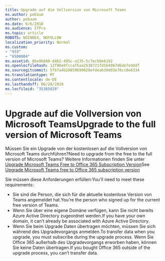 ```yaml
---
title: Upgrade auf die Vollversion von Microsoft Teams
ms.author: pebaum
author: pebaum
ms.date: 6/6/2018
ms.audience: ITPro
ms.topic: article
ROBOTS: NOINDEX, NOFOLLOW
localization_priority: Normal
ms.custom:
- "933"
- "6500004"
ms.assetid: 86e9b860-d4b2-495c-a135-5c7ecb8e6192
ms.openlocfilehash: 12f98e8fccaf5aa2538721fd5b4067d6de7e3ddf
ms.sourcegitcommit: 5fb7a4b28859690020efdea630d03e70cc0e6334
ms.translationtype: MT
ms.contentlocale: de-DE
ms.lasthandoff: 06/28/2019
ms.locfileid: "35365828"
---
```

# <a name="upgrade-to-the-full-version-of-microsoft-teams"></a><span data-ttu-id="3da22-102">Upgrade auf die Vollversion von Microsoft Teams</span><span class="sxs-lookup"><span data-stu-id="3da22-102">Upgrade to the full version of Microsoft Teams</span></span>

<span data-ttu-id="3da22-103">Müssen Sie ein Upgrade von der kostenlosen auf die Vollversion von Microsoft Teams durchführen?</span><span class="sxs-lookup"><span data-stu-id="3da22-103">Need to upgrade from the free to the full version of Microsoft Teams?</span></span> <span data-ttu-id="3da22-104">Weitere Informationen finden Sie unter [Upgrade Microsoft Teams Free to Office 365 Subscription Version](https://docs.microsoft.com/microsoftteams/upgrade-freemium)</span><span class="sxs-lookup"><span data-stu-id="3da22-104">See [Upgrade Microsoft Teams free to Office 365 subscription version](https://docs.microsoft.com/microsoftteams/upgrade-freemium)</span></span>

<span data-ttu-id="3da22-105">Sie müssen diese Anforderungen erfüllen:</span><span class="sxs-lookup"><span data-stu-id="3da22-105">You’ll need to meet these requirements:</span></span>

- <span data-ttu-id="3da22-106">Sie sind die Person, die sich für die aktuelle ﻿kostenlose Version von Teams angemeldet hat.</span><span class="sxs-lookup"><span data-stu-id="3da22-106">You’re the person who signed up for the current free version of Teams.</span></span>
- <span data-ttu-id="3da22-107">Wenn Sie über eine eigene Domäne verfügen, kann Sie nicht bereits Azure Active Directory zugeordnet werden.</span><span class="sxs-lookup"><span data-stu-id="3da22-107">If you have your own domain, it can’t already be associated with Azure Active Directory.</span></span>
- <span data-ttu-id="3da22-108">Wenn Sie beim Upgrade Daten übertragen möchten, müssen Sie sich während des Upgradevorgangs anmelden.</span><span class="sxs-lookup"><span data-stu-id="3da22-108">To transfer data when you upgrade, you must subscribe during the upgrade process.</span></span> <span data-ttu-id="3da22-109">Wenn Sie Office 365 außerhalb des Upgradevorgangs erworben haben, können Sie keine Daten übertragen.</span><span class="sxs-lookup"><span data-stu-id="3da22-109">If you bought Office 365 outside of the upgrade process, you can’t transfer data.</span></span>
